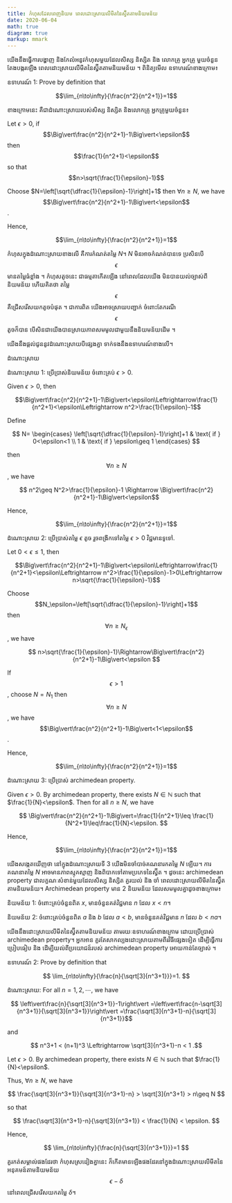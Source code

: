 ```yaml
---
title: កំហុសដែលពេញនិយម ពេលដោះស្រាយ​លីមីត​នៃស្វ៊ីត​តាមនិយមន័យ
date: 2020-06-04
math: true
diagram: true
markup: mmark
---
```

យើងនឹងធ្វើការបង្ហាញ និងកែលំអនូវកំហុសមួយដែលសិស្ស និស្សិត និង លោកគ្រូ អ្នកគ្រូ មួយចំនួនតែងបង្ករឡើង ពេលដោះស្រាយលីមីតនៃស្វ៊ីតតាមនិយមន័យ ។ ពិនិត្យមើល ឧទាហរណ៍ខាងក្រោម៖

ឧទាហរណ៍ 1: Prove by definition that

$$\lim_{n\to\infty}{\frac{n^2}{n^2+1}}=1$$

ខាងក្រោមនេះ គឺជាដំណោះស្រាយរបស់សិស្ស និស្សិត និងលោកគ្រូ អ្នកគ្រូមួយចំនួន៖

Let $\epsilon>0$, if $$\Big\vert\frac{n^2}{n^2+1}-1\Big\vert<\epsilon$$ then $$\frac{1}{n^2+1}<\epsilon$$ so that $$n>\sqrt{\frac{1}{\epsilon}-1}$$

Choose $N=\left[\sqrt{\dfrac{1}{\epsilon}-1}\right]+1$ then $\forall n\geq N$, we have
$$\Big\vert\frac{n^2}{n^2+1}-1\Big\vert<\epsilon$$.

Hence,

$$\lim_{n\to\infty}{\frac{n^2}{n^2+1}}=1$$

កំហុស​ក្នុងដំណោះស្រាយ​ខាងលើ​ គឺការកំណត់តម្លៃ $N$។ $N$ មិនអាចកំណត់បានទេ ប្រសិនបើ  $$\epsilon$$ មានតម្លៃធំខ្លាំង ។ កំហុសតូចនេះ ជាធម្មតាកើតឡើង នៅពេលដែលយើង មិនបាន​យល់​ច្បាស់​ពី​និយមន័យ ហើយ​គិត​ថា តម្លៃ $$\epsilon$$ គឺជ្រើសរើស​យក​តូចបំផុត ។ ជាការពិត យើង​អាច​ស្រាយបញ្ជាក់ ចំពោះតែ​ករណី $$\epsilon$$ តូចក៏បាន បើសិនជាយើងបានស្រាយភាពសមមូលជាមួយនឹងនិយមន័យដើម ។

យើងនឹងផ្តល់ជូននូវដំណោះស្រាយបីផ្សេងគ្នា ទាក់ទងនឹងឧទាហរណ៍ខាងលើ។

ដំណោះស្រាយ

ដំណោះស្រាយ 1: ប្រើប្រាស់និយមន័យ ចំពោះគ្រប់ $\epsilon>0$.

Given $\epsilon>0$, then

$$\Big\vert\frac{n^2}{n^2+1}-1\Big\vert<\epsilon\Leftrightarrow\frac{1}{n^2+1}<\epsilon\Leftrightarrow n^2>\frac{1}{\epsilon}-1$$ 

Define

$$ N=
\begin{cases}
\left[\sqrt{\dfrac{1}{\epsilon}-1}\right]+1 & \text{ if } 0<\epsilon<1 \\
1 & \text{ if } \epsilon\geq 1
\end{cases}
$$

then $$\forall n\geq N$$, we have

$$ n^2\geq N^2>\frac{1}{\epsilon}-1 \Rightarrow
\Big\vert\frac{n^2}{n^2+1}-1\Big\vert<\epsilon$$

Hence,

$$\lim_{n\to\infty}{\frac{n^2}{n^2+1}}=1$$

ដំណោះស្រាយ 2: ប្រើប្រាស់តម្លៃ $\epsilon$ តូច រួចពង្រីកទៅតម្លៃ $\epsilon>0$ វិជ្ជមានទូទៅ.

Let $0<\epsilon\leq 1$, then

$$\Big\vert\frac{n^2}{n^2+1}-1\Big\vert<\epsilon\Leftrightarrow\frac{1}{n^2+1}<\epsilon\Leftrightarrow n^2>\frac{1}{\epsilon}-1>0\Leftrightarrow n>\sqrt{\frac{1}{\epsilon}-1}$$

Choose $$N_\epsilon=\left[\sqrt{\dfrac{1}{\epsilon}-1}\right]+1$$ then $$\forall n\geq N_\epsilon $$, we have

$$ n>\sqrt{\frac{1}{\epsilon}-1}\Rightarrow\Big\vert\frac{n^2}{n^2+1}-1\Big\vert<\epsilon $$

If $$\epsilon> 1$$, choose $N=N_1$ then $$\forall n\geq N$$, we have
$$\Big\vert\frac{n^2}{n^2+1}-1\Big\vert<1<\epsilon$$.

Hence,

$$\lim_{n\to\infty}{\frac{n^2}{n^2+1}}=1$$

ដំណោះស្រាយ 3: ប្រើប្រាស់ archimedean property.

Given $\epsilon>0$. By archimedean property, there exists $N\in\mathbb{N}$ such that $\frac{1}{N}<\epsilon$. Then for all $n\geq N$, we have

$$
\Big\vert\frac{n^2}{n^2+1}-1\Big\vert=\frac{1}{n^2+1}\leq \frac{1}{N^2+1}\leq\frac{1}{N}<\epsilon.
$$

Hence,

$$\lim_{n\to\infty}{\frac{n^2}{n^2+1}}=1$$

យើងសង្កេតឃើញថា នៅក្នុងដំណោះស្រាយទី 3 យើងមិនចាំបាច់គណនារកតម្លៃ $N$ ឡើយ។ ការ​គណនា​តម្លៃ $N$ អាច​មាន​ភាព​ស្មុគស្មាញ និង​ពិបាក​ទៅ​តាម​ប្រភេទ​នៃ​ស្វ៊ីត ។ ដូចនេះ archimedean property ជាលក្ខណៈសំខាន់មួយដែលសិស្ស និស្សិត គួរយល់ និង​ ចាំ ពេលដោះស្រាយលីមីតនៃស្វ៊ីតតាមនិយមន័យ។ Archimedean property មាន 2 និយមន័យ ដែលសមមូលគ្នាដូចខាងក្រោម៖

និយមន័យ 1: ចំពោះ​គ្រប់​ចំនួន​ពិត $x$, មាន​ចំនួន​គត់​វិជ្ជមាន $n$ ដែល $x < n$។

និយមន័យ 2: ចំពោះ​គ្រប់​ចំនួន​ពិត $a$ និង $b$ ដែល $a < b$, មានចំនួនគត់វិជ្ជមាន $n$ ដែល $b < na$។

យើង​នឹង​ដោះស្រាយ​លីមីត​នៃ​ស្វ៊ីត​តាម​និយម​ន័យ តាម​​រយៈឧទាហរណ៍​ខាងក្រោម​ ដោយ​ប្រើ​ប្រាស់ archimedean property។ អ្នកអាន គួរ​តែ​សាក​ល្បង​ដោះ​ស្រាយ​តាម​ពីរ​វិធី​ផ្សេង​ទៀត ដើម្បី​ធ្វើ​ការ​ប្រៀប​ធៀប​ និង ដើម្បីយល់​ពីប្រយោជន៍​របស់ archimedean property អោយកាន់តែច្បាស់ ។

ឧទាហរណ៍ 2: Prove by definition that

$$
\lim_{n\to\infty}{\frac{n}{\sqrt[3]{n^3+1}}}=1.
$$

ដំណោះស្រាយ: For all $n=1,2,\cdots$, we have

$$ \left\vert\frac{n}{\sqrt[3]{n^3+1}}-1\right\vert
=\left\vert\frac{n-\sqrt[3]{n^3+1}}{\sqrt[3]{n^3+1}}\right\vert
=\frac{\sqrt[3]{n^3+1}-n}{\sqrt[3]{n^3+1}}$$

and

$$ n^3+1 < (n+1)^3 \Leftrightarrow \sqrt[3]{n^3+1}-n < 1 .$$

Let $\epsilon>0$. By archimedean property, there exists $N\in\mathbb{N}$ such that $\frac{1}{N}<\epsilon$.

Thus, $\forall n\geq N$, we have

$$
\frac{\sqrt[3]{n^3+1}}{\sqrt[3]{n^3+1}-n} > \sqrt[3]{n^3+1} > n\geq N
$$

so that 

$$
\frac{\sqrt[3]{n^3+1}-n}{\sqrt[3]{n^3+1}} < \frac{1}{N} < \epsilon.
$$

Hence,

$$
\lim_{n\to\infty}{\frac{n}{\sqrt[3]{n^3+1}}}=1
$$

គួរកត់សម្គាល់ផងដែរថា កំហុសស្រដៀងគ្នានេះ ក៏​កើត​មានឡើង​ផង​ដែរ​ នៅ​ក្នុង​ដំណោះ​ស្រាយលីមីតនៃ​អនុគមន៍​តាម​និយម​ន័យ​ $$\epsilon-\delta$$ នៅ​ពេល​ជ្រើស​រើស​យកតម្លៃ $\delta$។

